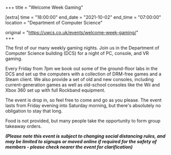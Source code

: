 +++
title = "Welcome Week Gaming"

[extra]
time = "18:00:00"
end_date = "2021-10-02"
end_time = "07:00:00"
location = "Department of Computer Science"

original = "https://uwcs.co.uk/events/welcome-week-gaming/"    
+++

The first of our many weekly gaming nights. Join us in the Department of Computer Science building (DCS) for a night of PC, console, and VR gaming.

Every Friday from 7pm we book out some of the ground-floor labs in the DCS and set up the computers with a collection of DRM-free games and a Steam client. We also provide a set of old and new consoles, including current-generation games as well as old-school consoles like the Wii and Xbox 360 set up with full Rockband equipment.

The event is drop in, so feel free to come and go as you please. The event lasts from Friday evening into Saturday morning, but there's absolutely no obligation to stay that long.

Food is not provided, but many people take the opportunity to form group takeaway orders.

***(Please note this event is subject to changing social distancing rules, and may be limited to signups or moved online if required for the safety of members - please check nearer the event for clarification)***


